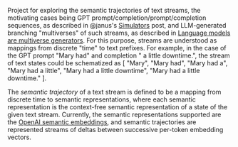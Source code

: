 Project for exploring the semantic trajectories of text streams, the motivating cases being GPT prompt/completion/prompt/completion sequences, as described in @janus's [Simulators](https://www.alignmentforum.org/posts/vJFdjigzmcXMhNTsx/simulators) post, and LLM-generated branching "multiverses" of such streams, as described in [Language models are multiverse generators](https://generative.ink/posts/loom-interface-to-the-multiverse/). For this purpose, streams are understood as mappings from discrete "time" to text prefixes. For example, in the case of the GPT prompt "Mary had" and completion " a little downtime.", the stream of text states could be schematized as [ "Mary", "Mary had", "Mary had a", "Mary had a little", "Mary had a little downtime", "Mary had a little downtime." ].

The *semantic trajectory* of a text stream is defined to be a mapping from discrete time to semantic representations, where each semantic representation is the context-free semantic representation of a state of the given text stream. Currently, the semantic representations supported are the [OpenAI semantic embeddings](https://beta.openai.com/docs/guides/embeddings/what-are-embeddings), and semantic trajectories are represented streams of deltas between successive per-token embedding vectors.
